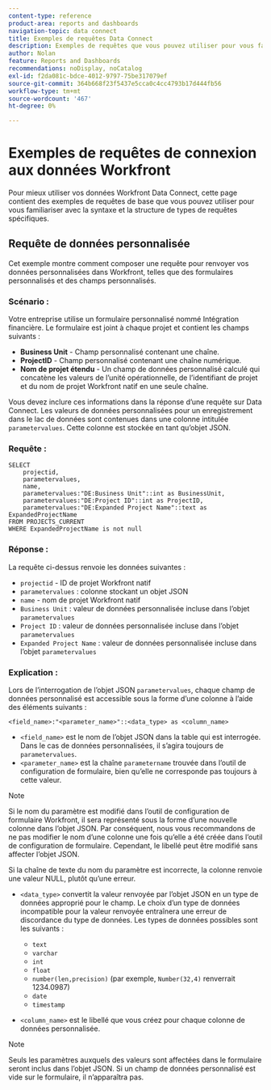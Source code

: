```yaml
---
content-type: reference
product-area: reports and dashboards
navigation-topic: data connect
title: Exemples de requêtes Data Connect
description: Exemples de requêtes que vous pouvez utiliser pour vous familiariser avec la syntaxe et la structure de types de requêtes spécifiques.
author: Nolan
feature: Reports and Dashboards
recommendations: noDisplay, noCatalog
exl-id: f2da081c-bdce-4012-9797-75be317079ef
source-git-commit: 364b668f23f5437e5cca0c4cc4793b17d444fb56
workflow-type: tm+mt
source-wordcount: '467'
ht-degree: 0%

---
```


# Exemples de requêtes de connexion aux données Workfront

Pour mieux utiliser vos données Workfront Data Connect, cette page contient des exemples de requêtes de base que vous pouvez utiliser pour vous familiariser avec la syntaxe et la structure de types de requêtes spécifiques.

## Requête de données personnalisée

Cet exemple montre comment composer une requête pour renvoyer vos données personnalisées dans Workfront, telles que des formulaires personnalisés et des champs personnalisés.

### Scénario :

Votre entreprise utilise un formulaire personnalisé nommé Intégration financière. Le formulaire est joint à chaque projet et contient les champs suivants :

* **Business Unit** - Champ personnalisé contenant une chaîne.
* **ProjectID** - Champ personnalisé contenant une chaîne numérique.
* **Nom de projet étendu** - Un champ de données personnalisé calculé qui concatène les valeurs de l’unité opérationnelle, de l’identifiant de projet et du nom de projet Workfront natif en une seule chaîne.

Vous devez inclure ces informations dans la réponse d’une requête sur Data Connect. Les valeurs de données personnalisées pour un enregistrement dans le lac de données sont contenues dans une colonne intitulée `parametervalues`. Cette colonne est stockée en tant qu’objet JSON.

### Requête :

```
SELECT
    projectid,
    parametervalues,
    name,
    parametervalues:"DE:Business Unit"::int as BusinessUnit,
    parametervalues:"DE:Project ID"::int as ProjectID,
    parametervalues:"DE:Expanded Project Name"::text as ExpandedProjectName
FROM PROJECTS_CURRENT
WHERE ExpandedProjectName is not null
```

### Réponse :

La requête ci-dessus renvoie les données suivantes :

* `projectid` - ID de projet Workfront natif
* `parametervalues` : colonne stockant un objet JSON
* `name` - nom de projet Workfront natif
* `Business Unit` : valeur de données personnalisée incluse dans l’objet `parametervalues`
* `Project ID` : valeur de données personnalisée incluse dans l’objet `parametervalues`
* `Expanded Project Name` : valeur de données personnalisée incluse dans l’objet `parametervalues`

### Explication :

Lors de l’interrogation de l’objet JSON `parametervalues`, chaque champ de données personnalisé est accessible sous la forme d’une colonne à l’aide des éléments suivants :

`<field_name>:"<parameter_name>"::<data_type> as <column_name>`

* `<field_name>` est le nom de l’objet JSON dans la table qui est interrogée. Dans le cas de données personnalisées, il s’agira toujours de `parametervalues`.
* `<parameter_name>` est la chaîne `parametername` trouvée dans l’outil de configuration de formulaire, bien qu’elle ne corresponde pas toujours à cette valeur.

>[!NOTE]
>
>Si le nom du paramètre est modifié dans l’outil de configuration de formulaire Workfront, il sera représenté sous la forme d’une nouvelle colonne dans l’objet JSON. Par conséquent, nous vous recommandons de ne pas modifier le nom d’une colonne une fois qu’elle a été créée dans l’outil de configuration de formulaire. Cependant, le libellé peut être modifié sans affecter l’objet JSON.
>
>Si la chaîne de texte du nom du paramètre est incorrecte, la colonne renvoie une valeur NULL, plutôt qu’une erreur.

* `<data_type>` convertit la valeur renvoyée par l’objet JSON en un type de données approprié pour le champ. Le choix d’un type de données incompatible pour la valeur renvoyée entraînera une erreur de discordance du type de données. Les types de données possibles sont les suivants :

   * `text`
   * `varchar`
   * `int`
   * `float`
   * `number(len,precision)` (par exemple, `Number(32,4)` renverrait 1234.0987)
   * `date`
   * `timestamp`

* `<column_name>` est le libellé que vous créez pour chaque colonne de données personnalisée.

>[!NOTE]
>
>Seuls les paramètres auxquels des valeurs sont affectées dans le formulaire seront inclus dans l’objet JSON. Si un champ de données personnalisé est vide sur le formulaire, il n’apparaîtra pas.

<!--## Task query 

Join the project and (assignedTo) users tables into a simple task list.



## Hours query

Join owner (users), hour type, and portfolio tables to provide a sum of hours by user and portfolio for the current year.



## Document approvals query

Measure the cycle time and average number of review cycles per asset.-->
